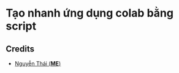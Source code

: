 # Tạo nhanh ứng dụng colab bằng script

## Credits
* [Nguyễn Thái (**ME**)](www.nguyenthai.id.vn)
<br><br>
